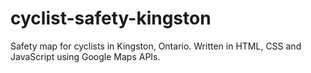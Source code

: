 # cyclist-safety-kingston
Safety map for cyclists in Kingston, Ontario. Written in HTML, CSS and JavaScript using Google Maps APIs.
